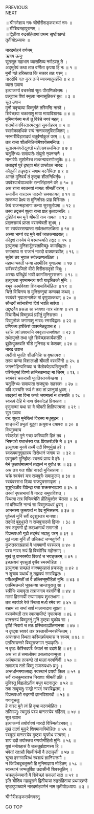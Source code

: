 PREVIOUS  
NEXT  
  
॥ श्रीगणेशाय नमः श्रीगौरीशङ्कराभ्यां नमः ॥  
॥ श्रीशिवमहापुराणम् ॥  
॥ द्वितीया रुद्रसंहितायां प्रथमः सृष्टीखण्डे  
तृतीयोऽध्यायः ॥  
  
नारदमोहनं वर्णनम्  
ऋषय ऊचुः  
सूतसूत महाभाग व्यासशिष्य नमोऽस्तु ते ।  
अद्‌भुतेयं कथा तात वर्णिता कृपया हि नः ॥ १ ॥  
मुनौ गते हरिस्तात किं चकार ततः परम् ।  
नारदोपि गतः कुत्र तन्मे व्याख्यातुमर्हसि ॥ २ ॥  
व्यास उवाच  
इत्याकर्ण्य वचस्तेषां सूतः पौराणिकोत्तमः ।  
प्रत्युवाच शिवं स्मृत्वा नानासूतिकरं बुधः ॥ ३ ॥  
सूत उवाच  
मुनौ यदृच्छया विष्णुर्गते तस्मिन्हि नारदे ।  
शिवेच्छया चकाराशु माया मायाविशारदः ॥ ४ ॥  
मुनिमार्गस्य मध्ये तु विरेचे नगरं महत् ।  
शतयोजनविस्तारमद्‌भुतं सुमनोहरम् ॥ ५ ॥  
स्वलोकादधिकं रम्यं नानावस्तुविराजितम् ।  
नरनारीविहाराढ्यं चतुर्वर्णाकुलं परम् ॥ ६ ॥  
तत्र राजा शीलनिधिर्नामैश्वर्यसमन्वितः ।  
सुतास्वयंवरोद्युक्तो महोत्सवसमन्वितः ॥ ७ ॥  
चतुर्दिग्भ्यः समायातैः संयुतो नृपनन्दनैः ।  
नानावेषैः सुशोभैश्च तत्कन्यावरणोत्सुकैः ॥ ८ ॥  
तत्तादृशं पुरं दृष्ट्वा मोहं प्राप्तोऽथ नारदः ।  
कौतुकी तन्नृपद्वारं जगाम मदनैधितः ॥ ९ ॥  
आगतं मुनिवर्यं तं दृष्ट्वा शीलनिधिर्नृपः ।  
उपवेश्यार्चयाञ्चक्रे रत्नसिंहासने वरे ॥ १० ॥  
अथ राजा स्वतनयां नामतः श्रीमतीं वराम् ।  
समानीय नारदस्य पादयोः समपातयत् ॥ ११ ॥  
तत्कन्यां प्रेक्ष्य स मुनिर्नारदः प्राह विस्मितः ।  
केयं राजन्महाभागा कन्या सुरसुतोपमा ॥ १२ ॥  
तस्य तद्वचनं श्रुत्वा राजा प्राह कृताञ्जलिः ।  
दुहितेयं मम मुने श्रीमती नाम नामतः ॥ १३ ॥  
प्रदानसमयं प्राप्ता वरमन्वेषती शुभम् ।  
सा स्वयंवरसम्प्राप्ता सर्वलक्षणलक्षिता ॥ १४ ॥  
अस्या भाग्यं वद मुने सर्वं जातकमादरात् ।  
कीदृशं तनयेयं मे वरमाप्स्यति तद्वद ॥ १५ ॥  
इत्युक्त्वा मुनिशार्दूलस्तामिच्छुः कामविह्वलः ।  
समाभाष्य स राजानं नारदो वाक्यमब्रवीत् ॥ १६ ॥  
सुतेयं तव भूपाल सर्वलक्षणलक्षिता ।  
महाभाग्यवती धन्या लक्ष्मीरिव गुणालया ॥ १७ ॥  
सर्वेश्वरोऽजितो वीरो गिरीशसदृशो विभुः ।  
अस्याः पतिर्ध्रुवं भावी कामजित्सुरसत्तमः ॥ १८ ॥  
इत्युक्त्वा नृपमामन्त्र्य ययौ यादृच्छिको मुनिः ।  
बभूव कामविवशः शिवमायाविमोहितः ॥ १९ ॥  
चित्ते विचिन्त्य स मुनिराप्नुयां कन्यकां कथम् ।  
स्वयंवरे नृपालानामेकं मां वृणुयात्कथम् ॥ २० ॥  
सौन्दर्यं सर्वनारीणां प्रियं भवति सर्वथा ।  
तद्दृष्ट्वैव प्रसन्ना सा स्ववशा नात्र संशयः ॥ २१ ॥  
विचार्येत्थं विष्णुरूपं ग्रहीतुं मुनिसत्तमः ।  
विष्णुलोकं जगामाशु नारदः स्मरविह्वलः ॥ २२ ॥  
प्रणिपत्य हृषीकेशं वाक्यमेतदुवाच ह ।  
रहसि त्वां प्रवक्ष्यामि स्ववृत्तान्तमशेषतः ॥ २३ ॥  
तथेत्युक्ते तथा भूते शिवेच्छाकार्यकर्तरि ।  
ब्रूहीत्युक्तवति श्रीशे मुनिराह च केशवम् ॥ २४ ॥  
नारद उवाच  
त्वदीयो भूपतिः शीलनिधिः स वृषतत्परः ।  
तस्य कन्या विशालाक्षी श्रीमती वरवर्णिनी ॥ २५ ॥  
जगन्मोहिन्यभिख्या च त्रैलोक्येऽप्यतिसुन्दरी ।  
परिणेतुमहं विष्णो तामिच्छाम्यद्य मा चिरम् ॥ २६ ॥  
स्वयंवरं चकरासौ भूपतिस्तनयेच्छया ।  
चतुर्दिग्भ्यः समायाता राजपुत्राः सहस्रशः ॥ २७ ॥  
यदि दास्यसि रूपं मे तदा तां प्राप्नुयां ध्रुवम् ।  
त्वद्‌रूपं सा विना कण्ठे जयमालां न धास्यति ॥ २८ ॥  
स्वरूपं देहि मे नाथ सेवकोऽहं प्रियस्तव ।  
वृणुयान्मां यथा सा वै श्रीमती क्षितिपात्मजा ॥ २९ ॥  
सुत उवाच  
वचः श्रुत्वा मुनेरित्थं विहस्य मधुसूदनः ।  
शाङ्‌करीं प्रभुतां बुद्ध्वा प्रत्युवाच दयापरः ॥ ३० ॥  
विष्णुरुवाच  
स्वेष्टदेशं मुने गच्छ करिष्यामि हितं तव ।  
भिषग्वरो यथार्त्तस्य यतः प्रियतरोऽसि मे ॥ ३१ ॥  
इत्युक्त्वा मुनये तस्मै ददौ विष्णुर्मुखं हरे ।  
स्वरूपमनुगृह्यास्य तिरोधानं जगाम सः ॥ ३२ ॥  
एवमुक्तो मुनिर्हृष्टः स्वरूपं प्राप्य वै हरेः ।  
मेने कृतार्थमात्मानं तद्यत्नं न बुबोध सः ॥ ३३ ॥  
अथ तत्र गतः शीघ्रं नारदो मुनिसत्तमः ।  
चक्रे स्वयंवरं यत्र राजपुत्रैः समाकुलम् ॥ ३४ ॥  
स्वयंवरसभा दिव्या राजपुत्रसमावृता ।  
शुशुभेऽतीव विप्रेन्द्रा यथा शक्रसभाऽपरा ॥ ३५ ॥  
तस्यां नृपसभायां वै नारदः समुपाविशत् ।  
स्थित्वा तत्र विचिन्त्येति प्रीतियुक्तेन चेतसा ॥ ३६ ॥  
मां वरिष्यति नान्यं सा विष्णुरूपधरं ध्रुवम् ।  
आननस्य कुरूपत्वं न वेद मुनिसत्तमः ॥ ३७ ॥  
पूर्वरूपं मुनिं सर्वे ददृशुस्तत्र मानवाः।  
तद्‌भेदं बुबुधुस्ते न राजपुत्रादयो द्विजाः । ३८ ॥  
तत्र रुद्रगणौ द्वौ तद्‌रक्षणार्थं समागतौ ।  
विप्ररूपधरौ गूढौ तद्‌भेदं जज्ञतुः परम् ॥ ३९ ॥  
मूढं मत्वा मुनिं तौ तन्निकटं जग्मतुर्गणौ ।  
कुरुतस्तत्प्रहासं वै भाषमाणौ परस्परम् ॥ ४० ॥  
पश्य नारद रूपं हि विष्णोरिव महोत्तमम् ।  
मुखं तु वानरस्येव विकटं च भयङ्‌करम् ॥ ४१ ॥  
इच्छत्ययं नृपसुतां वृथैव स्मरमोहितः ।  
इत्युक्त्वा सच्छलं वाक्यमुपहासं प्रचक्रतुः ॥ ४२ ॥  
न शुश्राव यथार्थं तु तद्वाक्यं स्मरविह्वलः ।  
पर्यैक्षच्छ्रीमतीं तां वै तल्लिप्सुर्मोहितो मुनिः ॥ ४३ ॥  
एतस्मिन्नन्तरे भूपकन्या चान्तःपुरात्तु सा ।  
स्त्रीभिः समावृता तत्राजगाम वरवर्णिनी ॥ ४४ ॥  
मालां हिरण्मयीं रम्यामादाय शुभलक्षणा ।  
तत्र स्वयंवरे रेजे स्थिता मध्ये रमेव सा ॥ ४५ ॥  
बभ्राम सा सभां सर्वां मालामादाय सुव्रता ।  
वरमन्वेषती तत्र स्वात्माभीष्टं नृपात्मजा ॥ ४६ ॥  
वानरास्यं विष्णुतनुं मुनिं दृष्ट्वा चुकोप सा ।  
दृष्टिं निवार्य च ततः प्रस्थिताऽप्रीतमानसा ॥ ४७ ॥  
न दृष्ट्वा स्ववरं तत्र त्रस्तासीन्मनसेप्सितम् ।  
अन्तःसभा स्थिता कस्मिन्नर्पयामास न स्रजम् ॥ ४८ ॥  
एतस्मिन्नन्तरे विष्णुराजगाम नृपाकृतिः ।  
न दृष्टः कैश्चिदपरैः केवलं सा ददर्श हि ॥ ४९ ॥  
अथ सा तं समालोक्य प्रसन्नवदनाम्बुजा ।  
अर्पयामास तत्कण्ठे तां मालां वरवर्णिनी ॥ ५० ॥  
तामादाय ततो विष्णू राजरूपधरः प्रभुः ।  
अन्तर्धानमगात्सद्यः स्वस्थानं प्रययौ किल ॥ ५१ ॥  
सर्वे राजकुमाराश्च निराशाः श्रीमतीं प्रति ।  
मुनिस्तु विह्वलोऽतीव बभूव मदनातुरः ॥ ५२ ॥  
तदा तावूचतुः सद्यो नारदं स्वरविह्वलम् ।  
विप्ररूपधरौ रुद्रगणौ ज्ञानविशारदौ ॥ ५३ ॥  
गणावूचतुः  
हे नारद मुने त्वं हि वृथा मदनमोहितः ।  
तल्लिप्सुः स्वमुखं पश्य वानरस्येव गर्हितम् ॥ ५४ ॥  
सूत उवाच  
इत्याकर्ण्य तयोर्वाक्यं नारदो विस्मितोऽभवत् ।  
मुखं ददर्श मुकुरे शिवमायाविमोहितः ॥ ५५ ॥  
स्वमुखं वानरस्येव दृष्ट्वा चुक्रोध सत्वरम् ।  
शापं ददौ तयोस्तत्र गणयोर्मोहितो मुनिः ॥ ५६ ॥  
युवां ममोपहासं वै चक्रतुर्ब्राह्मणस्य हि ।  
भवेतां राक्षसौ विप्रवीर्यजौ वै तदाकृती ॥ ५७ ॥  
श्रुत्वा हरगणावित्थं स्वशापं ज्ञानिसत्तमौ ।  
न किञ्चिदूचतुस्तौ हि मुनिमाज्ञाय मोहितम् ॥ ५८ ॥  
स्वस्थानं जग्मतुर्विप्रा उदासीनौ शिवस्तुतिम् ।  
चक्रतुर्मन्यमानौ वै शिवेच्छां सकलां सदा ॥ ५९ ॥  
इति श्रीशिव महापुराणे द्वितीयायां रुद्रसंहितायां प्रथमखण्डे  
सृष्ट्युपाख्याने नारदमोहवर्णनं नाम तृतीयोऽध्यायः ॥ ३ ॥  
  
  
श्रीगौरीशङ्करार्पणमस्तु  
  
GO TOP
